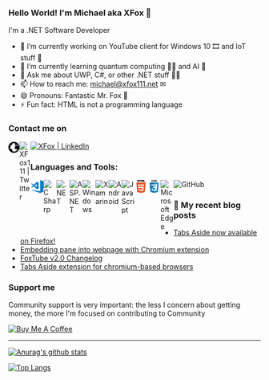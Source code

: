 ### Hello World! I'm Michael aka XFox 👋
I'm a .NET Software Developer

- 🔭 I’m currently working on YouTube client for Windows 10 🎞 and IoT stuff 🏡
- 🌱 I’m currently learning quantum computing 🎇✨ and AI 🤖
- 💬 Ask me about UWP, C#, or other .NET stuff 🐱‍🏍
- 📫 How to reach me: michael@xfox111.net ✉
- 😄 Pronouns: Fantastic Mr. Fox 🦊
- ⚡ Fun fact: HTML is not a programming language

### Contact me on
[<img align="left" alt="XFox111.NET | Website" width="22px" src="https://raw.githubusercontent.com/iconic/open-iconic/master/svg/globe.svg" />][website]
[<img align="left" alt="XFox111 | Twitter" width="22px" src="https://cdn.jsdelivr.net/npm/simple-icons@v3/icons/twitter.svg" />][twitter]
[<img alt="XFox | LinkedIn" width="22px" src="https://cdn.jsdelivr.net/npm/simple-icons@v3/icons/linkedin.svg" />][linkedin]

### Languages and Tools:

<img align="left" alt="Visual Studio Code" width="26px" src="https://raw.githubusercontent.com/github/explore/80688e429a7d4ef2fca1e82350fe8e3517d3494d/topics/visual-studio-code/visual-studio-code.png" />
<img align="left" alt="C Sharp" width="26px" src="https://xfox111.net/images/Badges/csharp.png" />
<img align="left" alt=".NET" width="26px" src="https://xfox111.net/images/Badges/dotnet.png" />
<img align="left" alt="ASP.NET" width="26px" src="https://xfox111.net/images/Badges/aspnet.png" />
<img align="left" alt="Windows" width="26px" src="https://xfox111.net/images/Badges/windows.png" />
<img align="left" alt="Xamarin" width="26px" src="https://xfox111.net/images/Badges/xamarin.png" />
<img align="left" alt="Android" width="26px" src="https://xfox111.net/images/Badges/android.png" />
<img align="left" alt="JavaScript" width="26px" src="https://xfox111.net/images/Badges/javascript.png" />
<img align="left" alt="HTML5" width="26px" src="https://raw.githubusercontent.com/github/explore/80688e429a7d4ef2fca1e82350fe8e3517d3494d/topics/html/html.png" />
<img align="left" alt="CSS3" width="26px" src="https://raw.githubusercontent.com/github/explore/80688e429a7d4ef2fca1e82350fe8e3517d3494d/topics/css/css.png" />
<img align="left" alt="Microsoft Edge" width="26px" src="https://xfox111.net/images/Badges/edge.png" />
<img alt="GitHub" width="26px" src="https://xfox111.net/images/Badges/github.png" />

### 📰 My recent blog posts
<!-- BLOG-POST-LIST:START -->
- [Tabs Aside now available on Firefox!](https://xfox111.blogspot.com/2020/08/tabs-aside-now-available-on-firefox.html)
- [Embedding pane into webpage with Chromium extension](https://xfox111.blogspot.com/2020/07/embedding-pane-into-webpage-with.html)
- [FoxTube v2.0 Changelog](https://xfox111.blogspot.com/2020/06/foxtube-v20-changelog.html)
- [Tabs Aside extension for chromium-based browsers](https://xfox111.blogspot.com/2020/04/tabs-aside-extension-for-chromium-based.html)
<!-- BLOG-POST-LIST:END -->

### Support me
Community support is very important: the less I concern about getting money, the more I'm focused on contributing to Community 

<a href="https://www.buymeacoffee.com/xfox111" target="_blank"><img src="https://cdn.buymeacoffee.com/buttons/lato-black.png" alt="Buy Me A Coffee" height="40"></a>

---

[![Anurag's github stats](https://github-readme-stats.vercel.app/api?username=xfox111&count_private=true&show_icons=true)](https://github.com/anuraghazra/github-readme-stats)

[![Top Langs](https://github-readme-stats.vercel.app/api/top-langs/?username=xfox111&layout=compact)](https://github.com/anuraghazra/github-readme-stats)

[website]: https://xfox111.net
[twitter]: https://twitter.com/xfox111
[linkedin]: https://linkedin.com/in/xfox
